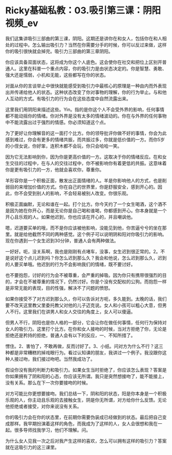 # Ricky基础私教：03.吸引第三课：阴阳视频_ev

我们这集讲吸引三部曲的第三课，阴阳。这期还是讲你在和女人，包括你在和人相处的过程中。怎么输出吸引力？当然在你需要分手的时候，你可以反过来做，这样你的吸引很快就会掉完。吸引力三部曲的第三章阴阳。

你应该具备双面状态，这将成为你这个人底色。这会使你在社交和把位上区别开普通人。这里在科普一个重点内容，你的吸引力是由状态决定的。你是智慧、勇敢、强大还是懦弱，小机和无能，这些都写在你的状态。

对面从你的言谈举止中很快就能感受到吸引力中最核心的原理是一种由内而外表现出并传递给他人的状态。这种状态改变了你对事物的理解，你的行为举止。与和他人互动的方式。有吸引力的行为会在这些态度中自然流露出来。

这里我们用阴阳来描述这些。Yin。指的是你这个人不会受外界的影响，任何事情都不能动摇你的情绪。你对外界是没有太多的情绪波动的。你在与外界的任何事物中不能流露出过于强烈的情感。你必须知道这个点。

为了更好让你理解音的这一面打个比方。你的领导批评你做不好的事情，你会为此感到难过，你会有更多的情绪共振，而共振过多，你就是低价值的一方。而你5岁的小侄女说，你好笨，连积木都不会玩，你只会哈哈一笑。

因为它无法影响到你，因为你是更高价值的一方。这取决于你的情绪反应。在和女生交往的过程中，在与人的交往过程中，你不被影响你有着更低的共振。这意味着你是更有吸引力的一方，他就会喜欢你，尊重你。

羊形容你是一个积极正面，散发出正面情绪的人。羊是你影响他人的方式，也是削弱目的来增加价值的方式。你在自己的世界里，你是舒服安全，感到开心的。因此，你不会受到别人的影响，不会轻易被别人改变。你很乐观。

积极正面幽默，无论和谁在一起。打个比方。你今天约了一个女生喝酒，这个酒不是因为她在你开心，而是无论你是自己喝和谁喝，你都感到开心。你本身就是一个开心且乐观的人。如果他迟到，你也应该在开心的，并且嘲讽他。

嗯，迟道要买单的哦，而不是你应该被他影响，没能见到他，你苦逼兮兮的坐在那里。就是给他截然不同的两种感觉。这个例子可以说明阴和阳对你吸引力的影响。现在你遇到一个女生迟到30分钟，普通人会有两种做法。

一好好。呃，没关系啊，我也是刚刚有点堵车，没事，女生迟到很正常的。2。不是说好这个点儿迟到吗？你怎么迟到那么久？我会和他说，怎么迟到那么久，迟到的人要买单哦。他迟到的行为不会影响我们的情绪，既不要讨好。

也不要抱怨，讨好的行为会不被尊重，会严重的掉吸。因为你只有携带很强烈的目的，才会在不被尊重的情况下，仍然讨好。你是个没有交配权的公狗。而抱怨一样是非常无能的表现，目的性强，解决不了问题的愤怒。

如果你接受不了对方迟到那么久，你可以告诉对方呃，多久能到。太晚的话，我们要不改天这里教父里委托教父对他的儿子迈克说。女人和小孩可以粗心大意，但男人不行。这里我们在讲男人和女人交往的角度上，女人可以傻逼。

但男人不行，阴阳也是你人格的一部分，它会让你在做任何事情，任何行为保持对女人的吸引力。这里打个比方。在你和女人接吻的时候，当对方拒绝了你，无论是拒绝还是矜持的拒绝，普通人会有以下的反应，一、不知所措了。

愣住。2、害怕了，不敢再做，反而讨好了。3、小纸。问对方为什么不行？这三种都是非常糟糕的掉戏眼行为。看过认知课的朋友，我讲过一个例子。我没跟你这种人接过吻，我们接过吻吧。当然我成功了。

假设你没有我的判断力和吸引力。如果女生当时拒绝了，你应该怎么表现？答案是你如果拥有了阴和阳的心态，你应该无所谓。我只是突然想接吻了，能不能接上，没有关系。那么在下一次你要接吻的时候。

对方可能比你更想要接吻。我们总结一下，阴和阳的状态，阳是你本身是一个积极乐观的人，你主动且乐观的去接触女生，阴是你无所谓，对方给你什么反馈。无论他拒绝或者接受，对你来说没有关系。

你的吸引力会在你的状态里，在前期你需要伪装成已经做到的状态。最后把自己变成那样。我早期扮演着这样的角色，而我成为了这样的人，女人会很想和我在一起。很多导师找我学习，他们不理解。问。

为什么女人见我一次之后对我产生这样的喜欢，怎么可以拥有这样的吸引力？答案就在这吸引力的这三课里。